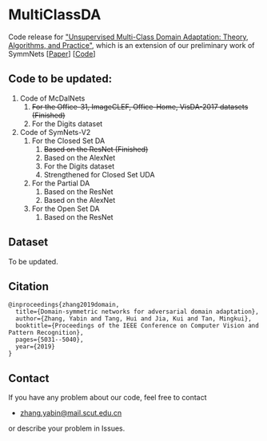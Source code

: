 # MultiClassDA
Code release for ["Unsupervised Multi-Class Domain Adaptation: Theory, Algorithms, and Practice"](https://github.com/YBZh/MultiClassDA), which is
an extension of our preliminary work of SymmNets [[Paper](https://zpascal.net/cvpr2019/Zhang_Domain-Symmetric_Networks_for_Adversarial_Domain_Adaptation_CVPR_2019_paper.pdf)] [[Code](https://github.com/YBZh/SymNets)]

## Code to be updated:
1. Code of McDalNets
    1. <del>For the Office-31, ImageCLEF, Office-Home, VisDA-2017 datasets (Finished)</del> 
    2. For the Digits dataset
2. Code of SymNets-V2
    1. For the Closed Set DA
        1. <del>Based on the ResNet (Finished)</del> 
        2. Based on the AlexNet
        3. For the Digits dataset
        4. Strengthened for Closed Set UDA
    2. For the Partial DA
        1. Based on the ResNet
        2. Based on the AlexNet
    3. For the Open Set DA
        1. Based on the ResNet


## Dataset
To be updated.


## Citation

    @inproceedings{zhang2019domain,
      title={Domain-symmetric networks for adversarial domain adaptation},
      author={Zhang, Yabin and Tang, Hui and Jia, Kui and Tan, Mingkui},
      booktitle={Proceedings of the IEEE Conference on Computer Vision and Pattern Recognition},
      pages={5031--5040},
      year={2019}
    }

## Contact
If you have any problem about our code, feel free to contact
- zhang.yabin@mail.scut.edu.cn

or describe your problem in Issues. 
